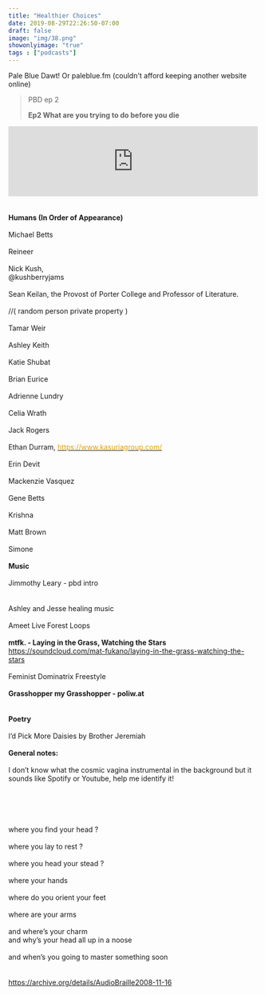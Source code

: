 ```yaml
---
title: "Healthier Choices"
date: 2019-08-29T22:26:50-07:00
draft: false
image: "img/38.png"
showonlyimage: "true"
tags : ["podcasts"]
---
```


Pale Blue Dawt! Or paleblue.fm (couldn't afford keeping another website online)

<!--more-->

> PBD ep 2 <div><b>Ep2 What are you trying to do before you die </b></div>

<iframe src="https://archive.org/embed/Ep2WhatDoYouDoToRelax" width="500" height="140" frameborder="0" webkitallowfullscreen="true" mozallowfullscreen="true" allowfullscreen></iframe>


<div><b><br></b></div>
<div><br></div>
<div><b>Humans (In Order of Appearance)</b><br></div>
<div><br></div>
<div>Michael Betts </div>
<div><br></div>
<div>Reineer </div>
<div><br></div>
<div>Nick Kush,</div>
<div>@kushberryjams</div>
<div><br></div>
<div>Sean Keilan, the Provost of Porter College and Professor of Literature.</div>
<div><br></div>
<div>//( random person private property )</div>
<div><br></div>
<div>Tamar Weir</div>
<div><br></div>
<div>Ashley Keith </div>
<div><br></div>
<div>Katie Shubat </div>
<div><br></div>
<div>Brian Eurice  </div>
<div><br></div>
<div>Adrienne Lundry </div>
<div><br></div>
<div>Celia Wrath</div>
<div><br></div>
<div>Jack Rogers</div>
<div><br></div>
<div>Ethan Durram, <u><font color="#DCA00D">https://www.kasuriagroup.com/</font></u><br></div>
<div><br></div>
<div>Erin Devit </div>
<div><br></div>
<div>Mackenzie Vasquez</div>
<div><br></div>
<div>Gene Betts </div>
<div><br></div>
<div>Krishna </div>
<div><br></div>
<div>Matt Brown</div>
<div><br></div>
<div>Simone </div>
<div><br></div>
<div><b>Music </b><br></div>
<div><br></div>
<div>Jimmothy Leary - pbd intro </div>
<div><br></div>
<div><br></div>
<div>Ashley and Jesse healing music</div>
<div><br></div>
<div>Ameet Live Forest Loops </div>
<div><br></div>
<div><b>mtfk. - Laying in the Grass, Watching the Stars</b></div>
<div><u>https://soundcloud.com/mat-fukano/laying-in-the-grass-watching-the-stars</u><br></div>
<div><br></div>
<div>Feminist Dominatrix Freestyle  </div>
<div><br></div>
<div><b>Grasshopper my Grasshopper - </b><b>poliw.at</b><b> </b></div>
<div><b><br></b></div>
<div><b><br></b></div>
<div><b>Poetry</b><br></div>
<div><br></div>
<div>I’d Pick More Daisies by Brother Jeremiah</div>
<div><br></div>
<div><b>General notes:</b></div>
<div><b><br></b></div>
<div>I don’t know what the cosmic vagina instrumental in the background but it sounds like Spotify or Youtube, help me identify it!  </div>
<div><br></div>
<div><br></div>
<div><br></div>
<div><br></div>
<div><br></div>
<div>where you find your head  ?</div>
<div><br></div>
<div>where you lay to rest ? </div>
<div><br></div>
<div>where you head your stead ? </div>
<div><br></div>
<div>where your hands </div>
<div><br></div>
<div>where do you orient your feet </div>
<div><br></div>
<div>where are your arms </div>
<div><br></div>
<div>and where’s your charm </div>
<div> </div>
<div>and why’s your head all up in a noose </div>
<div><br></div>
<div>and when’s you going to master something soon </div>
<div><br></div>
<div><br></div>
<div><u>https://archive.org/details/AudioBraille2008-11-16</u></div>
